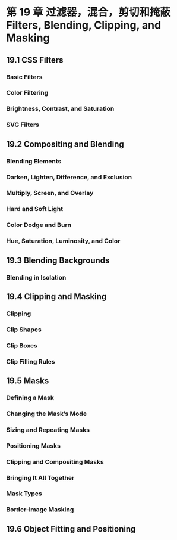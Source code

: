 # 第 19 章 过滤器，混合，剪切和掩蔽 Filters, Blending, Clipping, and Masking

## 19.1 CSS Filters

### Basic Filters

### Color Filtering

### Brightness, Contrast, and Saturation

### SVG Filters

## 19.2 Compositing and Blending

### Blending Elements

### Darken, Lighten, Difference, and Exclusion

### Multiply, Screen, and Overlay

### Hard and Soft Light

### Color Dodge and Burn

### Hue, Saturation, Luminosity, and Color

## 19.3 Blending Backgrounds

### Blending in Isolation

## 19.4 Clipping and Masking

### Clipping

### Clip Shapes

### Clip Boxes

### Clip Filling Rules

## 19.5 Masks

### Defining a Mask

### Changing the Mask’s Mode

### Sizing and Repeating Masks

### Positioning Masks

### Clipping and Compositing Masks

### Bringing It All Together

### Mask Types

### Border-image Masking

## 19.6 Object Fitting and Positioning
